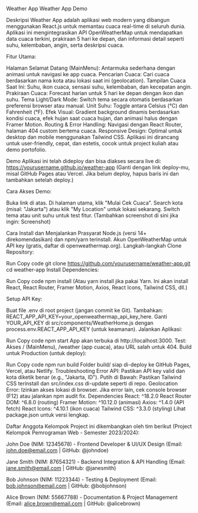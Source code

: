 Weather App
Weather App Demo

Deskripsi
Weather App adalah aplikasi web modern yang dibangun menggunakan React.js untuk memantau cuaca real-time di seluruh dunia. Aplikasi ini mengintegrasikan API OpenWeatherMap untuk mendapatkan data cuaca terkini, prakiraan 5 hari ke depan, dan informasi detail seperti suhu, kelembaban, angin, serta deskripsi cuaca.

Fitur Utama:

Halaman Selamat Datang (MainMenu): Antarmuka sederhana dengan animasi untuk navigasi ke app cuaca.
Pencarian Cuaca: Cari cuaca berdasarkan nama kota atau lokasi saat ini (geolocation).
Tampilan Cuaca Saat Ini: Suhu, ikon cuaca, sensasi suhu, kelembaban, dan kecepatan angin.
Prakiraan Cuaca: Forecast harian untuk 5 hari ke depan dengan ikon dan suhu.
Tema Light/Dark Mode: Switch tema secara otomatis berdasarkan preferensi browser atau manual.
Unit Suhu: Toggle antara Celsius (°C) dan Fahrenheit (°F).
Efek Visual: Gradient background dinamis berdasarkan kondisi cuaca, efek hujan saat cuaca hujan, dan animasi halus dengan Framer Motion.
Routing & Error Handling: Navigasi dengan React Router, halaman 404 custom bertema cuaca.
Responsive Design: Optimal untuk desktop dan mobile menggunakan Tailwind CSS.
Aplikasi ini dirancang untuk user-friendly, cepat, dan estetis, cocok untuk project kuliah atau demo portofolio.

Demo
Aplikasi ini telah dideploy dan bisa diakses secara live di:
https://yourusername.github.io/weather-app
(Ganti dengan link deploy-mu, misal GitHub Pages atau Vercel. Jika belum deploy, hapus baris ini dan tambahkan setelah deploy.)

Cara Akses Demo:

Buka link di atas.
Di halaman utama, klik "Mulai Cek Cuaca".
Search kota (misal: "Jakarta") atau klik "My Location" untuk lokasi sekarang.
Switch tema atau unit suhu untuk test fitur.
(Tambahkan screenshot di sini jika ingin: Screenshot)

Cara Install dan Menjalankan
Prasyarat
Node.js (versi 14+ direkomendasikan) dan npm/yarn terinstall.
Akun OpenWeatherMap untuk API key (gratis, daftar di openweathermap.org).
Langkah-langkah
Clone Repository:


Run
Copy code
git clone https://github.com/yourusername/weather-app.git
cd weather-app
Install Dependencies:


Run
Copy code
npm install
(Atau yarn install jika pakai Yarn. Ini akan install React, React Router, Framer Motion, Axios, React Icons, Tailwind CSS, dll.)

Setup API Key:

Buat file .env di root project (jangan commit ke Git).
Tambahkan: REACT_APP_API_KEY=your_openweathermap_api_key_here.
Ganti YOUR_API_KEY di src/components/WeatherHome.js dengan process.env.REACT_APP_API_KEY (untuk keamanan).
Jalankan Aplikasi:


Run
Copy code
npm start
App akan terbuka di http://localhost:3000.
Test: Akses / (MainMenu), /weather (app cuaca), atau URL salah untuk 404.
Build untuk Production (untuk deploy):


Run
Copy code
npm run build
Folder build/ siap di-deploy ke GitHub Pages, Vercel, atau Netlify.
Troubleshooting
Error API: Pastikan API key valid dan kota diketik benar (e.g., "Jakarta, ID").
Putih di Bawah: Pastikan Tailwind CSS terinstall dan src/index.css di-update seperti di repo.
Geolocation Error: Izinkan akses lokasi di browser.
Jika error lain, cek console browser (F12) atau jalankan npm audit fix.
Dependencies
React: ^18.2.0
React Router DOM: ^6.8.0 (routing)
Framer Motion: ^10.12.0 (animasi)
Axios: ^1.4.0 (API fetch)
React Icons: ^4.10.1 (ikon cuaca)
Tailwind CSS: ^3.3.0 (styling)
Lihat package.json untuk versi lengkap.

Daftar Anggota Kelompok
Project ini dikembangkan oleh tim berikut (Project Kelompok Pemrograman Web - Semester 2023/2024):

John Doe (NIM: 12345678) - Frontend Developer & UI/UX Design
(Email: john.doe@email.com | GitHub: @johndoe)

Jane Smith (NIM: 87654321) - Backend Integration & API Handling
(Email: jane.smith@email.com | GitHub: @janesmith)

Bob Johnson (NIM: 11223344) - Testing & Deployment
(Email: bob.johnson@email.com | GitHub: @bobjohnson)

Alice Brown (NIM: 55667788) - Documentation & Project Management
(Email: alice.brown@email.com | GitHub: @alicebrown)

